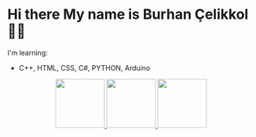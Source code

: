 # Hi there My name is Burhan Çelikkol 👋🏻



I'm learning:
<br>
 * C++, HTML, CSS, C#, PYTHON, Arduino

<p align=center> <a href="https://github.com/burhanclkkl">        <img src="https://rapidapi.com/blog/wp-content/uploads/2017/01/octocat.gif" width="100"> </a> 
<a href="https://www.linkedin.com/in/burhan-clkkl/">        <img src="https://i.pinimg.com/originals/de/b4/6f/deb46f02a59e3b3a2aa58fac16290d63.gif" width="100"> </a>  
<a href="https://www.kaggle.com/burhanclkkl">        <img src="https://storage.scolary.com/storage/file/public/71b68248-ba0a-4b26-b15f-0c77cdf341cd.svg" width="100"> </a>  


